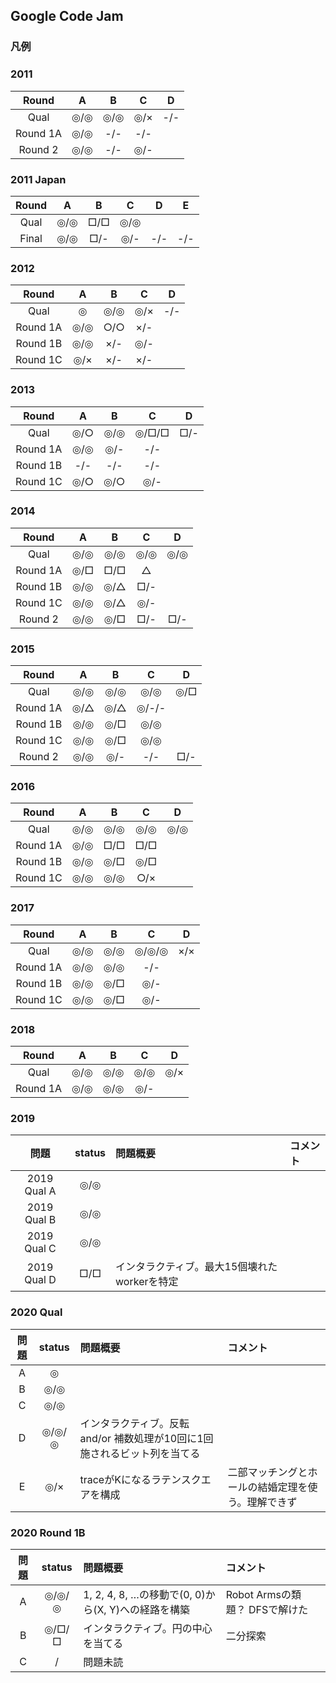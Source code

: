 ## Google Code Jam

### 凡例

### 2011

| Round    |  A  |  B  |  C  |  D  |
|:--------:|:---:|:---:|:---:|:---:|
| Qual     |◎/◎|◎/◎|◎/×|-/-|
| Round 1A |◎/◎|-/-  |-/-  |  |
| Round 2  |◎/◎|-/-  |◎/-  |  |

### 2011 Japan

| Round    |  A  |  B  |  C  |  D  |  E  |
|:--------:|:---:|:---:|:---:|:---:|:---:|
| Qual     |◎/◎|□/□|◎/◎|  |  |
| Final    |◎/◎|□/-|◎/-|-/-|-/-|

### 2012

| Round    |  A  |  B  |  C  |  D  |
|:--------:|:---:|:---:|:---:|:---:|
| Qual     |◎   |◎/◎|◎/×|-/-|
| Round 1A |◎/◎|○/○|×/-|
| Round 1B |◎/◎|×/- |◎/- |
| Round 1C |◎/×|×/- |×/- |


### 2013

| Round    |  A  |  B  |  C  |  D  |
|:--------:|:---:|:---:|:---:|:---:|
| Qual     |◎/○|◎/◎|◎/□/□|□/-|
| Round 1A |◎/◎|◎/- |-/-|
| Round 1B |-/-  |-/-  |-/-|
| Round 1C |◎/○|◎/○|◎/-|



### 2014

| Round    |  A  |  B  |  C  |  D  |
|:--------:|:---:|:---:|:---:|:---:|
| Qual     |◎/◎|◎/◎|◎/◎|◎/◎|
| Round 1A |◎/□|□/□|△| |
| Round 1B |◎/◎|◎/△|□/- | |
| Round 1C |◎/◎|◎/△|◎/- | |
| Round 2  |◎/◎|◎/□|□/- |□/-|

### 2015

| Round    |  A  |  B  |  C  |  D  |
|:--------:|:---:|:---:|:---:|:---:|
| Qual     |◎/◎|◎/◎|◎/◎|◎/□|
| Round 1A |◎/△|◎/△|◎/-/-| |
| Round 1B |◎/◎|◎/□|◎/◎| |
| Round 1C |◎/◎|◎/□|◎/◎| |
| Round 2  |◎/◎|◎/- |-/-  |□/- |

### 2016

| Round    |  A  |  B  |  C  |  D  |
|:--------:|:---:|:---:|:---:|:---:|
| Qual     |◎/◎|◎/◎|◎/◎|◎/◎|
| Round 1A |◎/◎|□/□|□/□| |
| Round 1B |◎/◎|◎/□|◎/□| |
| Round 1C |◎/◎|◎/◎|○/×| |

### 2017

| Round    |  A  |  B  |  C  |  D  |
|:--------:|:---:|:---:|:---:|:---:|
| Qual     |◎/◎|◎/◎|◎/◎/◎|×/×|
| Round 1A |◎/◎|◎/◎|-/-| |
| Round 1B |◎/◎|◎/□|◎/-| |
| Round 1C |◎/◎|◎/□|◎/-| |

### 2018

| Round    |  A  |  B  |  C  |  D  |
|:--------:|:---:|:---:|:---:|:---:|
| Qual     |◎/◎|◎/◎|◎/◎|◎/×|
| Round 1A |◎/◎|◎/◎|◎/-| |

### 2019

| 問題 | status | 問題概要 | コメント |
|:---:|:-:|:-|:-|
| 2019 Qual A |◎/◎| | |
| 2019 Qual B |◎/◎| | |
| 2019 Qual C |◎/◎| | |
| 2019 Qual D |□/□|インタラクティブ。最大15個壊れたworkerを特定| |

### 2020 Qual

| 問題 | status | 問題概要 | コメント |
|:---:|:-:|:-|:-|
| A |◎| | |
| B |◎/◎| | |
| C |◎/◎| | |
| D |◎/◎/◎|インタラクティブ。反転 and/or 補数処理が10回に1回施されるビット列を当てる| |
| E |◎/×|traceがKになるラテンスクエアを構成|二部マッチングとホールの結婚定理を使う。理解できず|

### 2020 Round 1B

| 問題 | status | 問題概要 | コメント |
|:---:|:-:|:-|:-|
| A |◎/◎/◎|1, 2, 4, 8, …の移動で(0, 0)から(X, Y)への経路を構築 |Robot Armsの類題？ DFSで解けた|
| B |◎/□/□|インタラクティブ。円の中心を当てる|二分探索|
| C | / |問題未読| |
